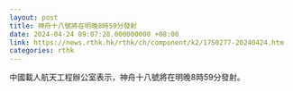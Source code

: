 ```yaml
---
layout: post
title: 神舟十八號將在明晚8時59分發射
date: 2024-04-24 09:07:28.000000000 +08:00
link: https://news.rthk.hk/rthk/ch/component/k2/1750277-20240424.htm
categories: rthk
---
```


中國載人航天工程辦公室表示，神舟十八號將在明晚8時59分發射。
